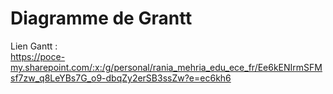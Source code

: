 <h1>Diagramme de Grantt</h1>
<p>Lien Gantt : <br><a href="https://poce-my.sharepoint.com/:x:/g/personal/rania_mehria_edu_ece_fr/Ee6kENIrmSFMsf7zw_q8LeYBs7G_o9-dbqZy2erSB3ssZw?e=ec6kh6"> https://poce-my.sharepoint.com/:x:/g/personal/rania_mehria_edu_ece_fr/Ee6kENIrmSFMsf7zw_q8LeYBs7G_o9-dbqZy2erSB3ssZw?e=ec6kh6</a></p>
